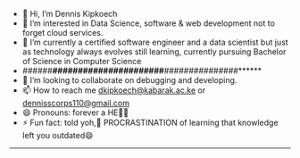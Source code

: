 - 👋 Hi, I’m Dennis Kipkoech 
- 👀 I’m interested in Data Science, software & web development not to forget cloud services.
- 🌱 I’m currently a certified software engineer and a data scientist but just as technology always evolves  still learning, currently pursuing Bachelor of Science in Computer Science
- ######**********######################*********###############*******
- 💞️ I’m looking to collaborate on debugging and developing. 
- 📫 How to reach me dkipkoech@kabarak.ac.ke or dennisscorps110@gmail.com
- 😄 Pronouns: forever a HE🤩🤩
- ⚡ Fun fact: told yoh,👀 PROCRASTINATION of learning that knowledge left you outdated😄 
----------------------------------------------------------------------------------------------------
<!---
Farahou110/Farahou110 is a ✨ special ✨ repository because its `README.md` (this file) appears on your GitHub profile.
You can click the Preview link to take a look at your changes.
--->
